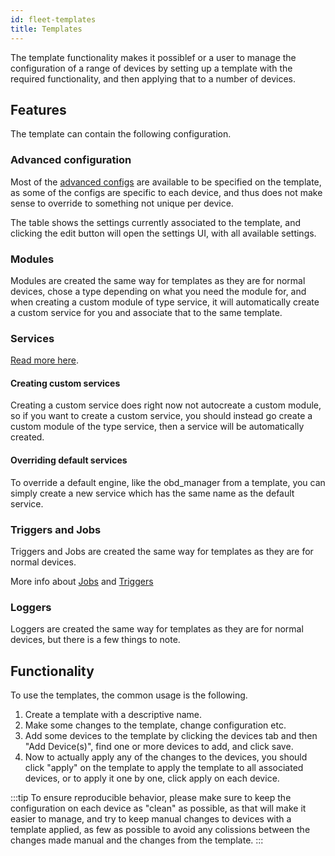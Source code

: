 ```yaml
---
id: fleet-templates
title: Templates
---
```


The template functionality makes it possiblef or a user to manage the configuration of a range of devices by setting up a template with the required functionality, and then applying that to a number of devices.

## Features
The template can contain the following configuration.

### Advanced configuration
Most of the [advanced configs](../configuration/_index.md) are available to be specified on the template, as some of the configs are specific to each device, and thus does not make sense to override to something not unique per device.

The table shows the settings currently associated to the template, and clicking the edit button will open the settings UI, with all available settings.

### Modules
Modules are created the same way for templates as they are for normal devices, chose a type depending on what you need the module for, and when creating a custom module of type service, it will automatically create a custom service for you and associate that to the same template.

### Services
[Read more here](/guides/create_service_workers.md).

#### Creating custom services
Creating a custom service does right now not autocreate a custom module, so if you want to create a custom service, you should instead go create a custom module of the type service, then a service will be automatically created.

#### Overriding default services
To override a default engine, like the obd_manager from a template, you can simply create a new service which has the same name as the default service.

### Triggers and Jobs
Triggers and Jobs are created the same way for templates as they are for normal devices.

More info about [Jobs](../jobs.md) and [Triggers](../triggers.md)

### Loggers
Loggers are created the same way for templates as they are for normal devices, but there is a few things to note.

## Functionality

To use the templates, the common usage is the following.

1. Create a template with a descriptive name.
2. Make some changes to the template, change configuration etc.
3. Add some devices to the template by clicking the devices tab and then "Add Device(s)", find one or more devices to add, and click save.
4. Now to actually apply any of the changes to the devices, you should click "apply" on the template to apply the template to all associated devices, or to apply it one by one, click apply on each device.

:::tip
To ensure reproducible behavior, please make sure to keep the configuration on each device as "clean" as possible, as that will make it easier to manage, and try to keep manual changes to devices with a template applied, as few as possible to avoid any colissions between the changes made manual and the changes from the template.
:::